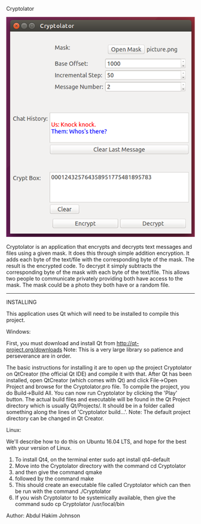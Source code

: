 Cryptolator

![](/screenshot.png?raw=true)

Cryptolator is an application that encrypts and decrypts text messages and files using a given mask. It does this through simple addition encryption. It adds each byte of the text/file with the corresponding byte of the mask. The result is the encrypted code. To decrypt it simply subtracts the corresponding byte of the mask with each byte of the text/file. This allows two people to communicate privately providing both have access to the mask. The mask could be a photo they both have or a random file.

********************************************************************************
INSTALLING

This application uses Qt which will need to be installed to compile this project.

Windows:

First, you must download and install Qt from http://qt-project.org/downloads
Note: This is a very large library so patience and perseverance are in order.

The basic instructions for installing it are to open up the project Cryptolator on
QtCreator (the official Qt IDE) and compile it with that. 
After Qt has been installed, open QtCreator (which comes with Qt) and click File->Open Project and 
browse for the Cryptolator.pro file. To compile the project, you do Build->Build All. 
You can now run Cryptolator by clicking the 'Play' button. The actual build files and executable 
will be found in the Qt Project directory which is usually Qt/Projects/. It should be in a folder called
something along the lines of 'Cryptolator build...'. Note: The default project directory can be 
changed in Qt Creator.


Linux:

We'll describe how to do this on Ubuntu 16.04 LTS, and hope for the best with your version of Linux.

1. To install Qt4, on the terminal enter sudo apt install qt4-default
2. Move into the Cryptolator directory with the command
   cd Cryptolator
3. and then give the command
   qmake
4. followed by the command
   make
5. This should create an executable file called Cryptolator which can then be run with the command
   ./Cryptolator
6. If you wish Cryptolator to be systemically available, then give the command
   sudo cp Cryptolator /usr/local/bin


Author: Abdul Hakim Johnson
